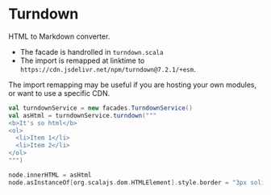# Turndown

HTML to Markdown converter.
- The facade is handrolled in `turndown.scala`
- The import is remapped at linktime to `https://cdn.jsdelivr.net/npm/turndown@7.2.1/+esm`.

The import remapping may be useful if you are hosting your own modules, or want to use a specific CDN.

```scala mdoc:js
val turndownService = new facades.TurndownService()
val asHtml = turndownService.turndown("""
<b>It's so html</b>
<ol>
  <li>Item 1</li>
  <li>Item 2</li>
</ol>
""")

node.innerHTML = asHtml
node.asInstanceOf[org.scalajs.dom.HTMLElement].style.border = "3px solid green"


```